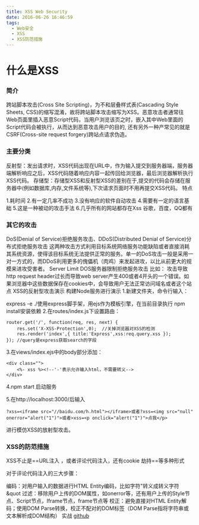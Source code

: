 ```yaml
---
title: XSS Web Security
date: 2016-06-26 16:46:59
tags:
  - Web安全
  - XSS
  - XSS防范措施
---
```



# 什么是XSS
### 简介

跨站脚本攻击(Cross Site Scripting)，为不和层叠样式表(Cascading Style Sheets, CSS)的缩写混淆，故将跨站脚本攻击缩写为XSS。恶意攻击者通常往Web页面里插入恶意Script代码，当用户浏览该页之时，嵌入其中Web里面的Script代码会被执行，从而达到恶意攻击用户的目的, 还有另外一种产常见的就是CSRF(Cross-site request forgery)跨站点请求伪造。

### 主要分类

反射型：发出请求时，XSS代码出现在URL中，作为输入提交到服务器端，服务器端解析响应之后，XSS代码随着响应内容一起传回给浏览器，最后浏览器解析执行XSS代码。
存储型：存储型XSS和反射型XSS的差别在于,提交的代码会存储在服务器中(例如数据库,内存,文件系统等),下次请求页面时不用再提交XSS代码。
特点

1.耗时间
2.有一定几率不成功
3.没有响应的软件自动攻击
4.需要有一定的语言基础
5.这是一种被动的攻击手法
6.几乎所有的网站都存在Xss 谷歌，百度，QQ都有

### 其它的攻击

DoS(Denial of Service)拒绝服务攻击、DDoS(Distributed Denial of Service)分布式拒绝服务攻击
这两种攻击方式利用目标系统网络服务功能缺陷或者直接消耗其系统资源，使得该目标系统无法提供正常的服务。单一的DoS攻击一般是采用一对一方式的，而DDoS利用更多的傀儡机（肉鸡）来发起进攻，以比从前更大的规模来进攻受害者。
Server Limit DOS服务器限制拒绝服务攻击
比如： 攻击导致http request header过长而导致web server产生400或者4开头的一个错误。如果浏览器中这些数据保存在cookies中，会导致用户无法正常访问域名或者这个站点
XSS的反射型攻击演示
构建Node服务进行演示
1.新建文件夹，命令行输入：

express -e ./使用express脚手架，用ejs作为模板引擎，在当前目录执行
npm install安装依赖
2.在routes/index.js下设置路由：
```
router.get('/', function(req, res, next) {
	res.set('X-XSS-Protection',0);	//关掉浏览器对XSS的检测
	res.render('index',{ title:'Express',xss:req.query.xss });	
});	//query是express获取search的字段

```
3.在views/index.ejs中的body部分添加：
```
<div class="">
	<%- xss %><!--'-'表示允许输入html，不需要转义-->
</div>
```
4.npm start 启动服务

5.在http://localhost:3000/后输入
```
?xss=<iframe src="//baidu.com/h.html"></iframe>或者?xss=<img src="null" onerror="alert("1")">或者>xss=<p onclick="alert("1")">点我</p>
```
进行模仿XSS的放射型攻击。

### XSS的防范措施
XSS不止是==URL注入 ，或者评论代码注入，还有cookie 劫持==等多种形式

对于评论代码注入的三大步骤：

编码：对用户输入的数据进行HTML Entity编码，比如字符"转义成转义字符&quot
过滤：移除用户上传的DOM属性，如onerror等，还有用户上传的Style节点、Script节点，Iframe节点，frame节点等
校正：避免直接对HTML Entity解码；使用DOM Parse转换，校正不配对的DOM标签（DOM Parse指将字符串或文本解析成DOM结构）
实战
[github](https://github.com/Lozoe/xss)
